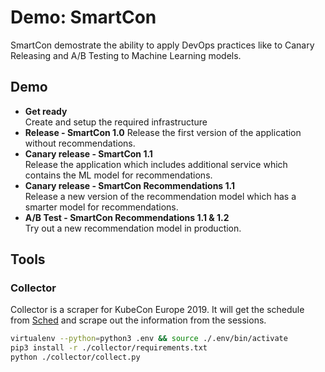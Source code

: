 # Demo: SmartCon
SmartCon demostrate the ability to apply DevOps practices like to Canary Releasing and A/B Testing to Machine Learning models.

## Demo
* **Get ready**  
    Create and setup the required infrastructure
* **Release - SmartCon 1.0**
    Release the first version of the application without recommendations.
* **Canary release - SmartCon 1.1**  
    Release the application which includes additional service which contains the ML model for recommendations.
* **Canary release - SmartCon Recommendations 1.1**  
    Release a new version of the recommendation model which has a smarter model for recommendations.
* **A/B Test - SmartCon Recommendations 1.1 & 1.2**  
    Try out a new recommendation model in production.

## Tools

### Collector
Collector is a scraper for KubeCon Europe 2019. It will get the schedule from [Sched](https://kccnceu19.sched.com/) and scrape out the information from the sessions.

```sh
virtualenv --python=python3 .env && source ./.env/bin/activate
pip3 install -r ./collector/requirements.txt
python ./collector/collect.py
```

